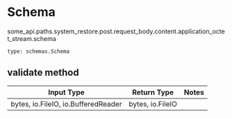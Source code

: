 # Schema
some_api.paths.system_restore.post.request_body.content.application_octet_stream.schema
```
type: schemas.Schema
```

## validate method
Input Type | Return Type | Notes
------------ | ------------- | -------------
bytes, io.FileIO, io.BufferedReader | bytes, io.FileIO |
